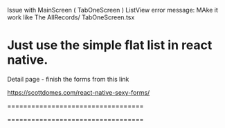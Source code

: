 Issue with MainScreen ( TabOneScreen )  ListView error message:  MAke it work like
The AllRecords/ TabOneScreen.tsx

Just use the simple flat list in react native. 
==================================
Detail page - finish the forms from this link 

https://scottdomes.com/react-native-sexy-forms/


==================================



==================================







